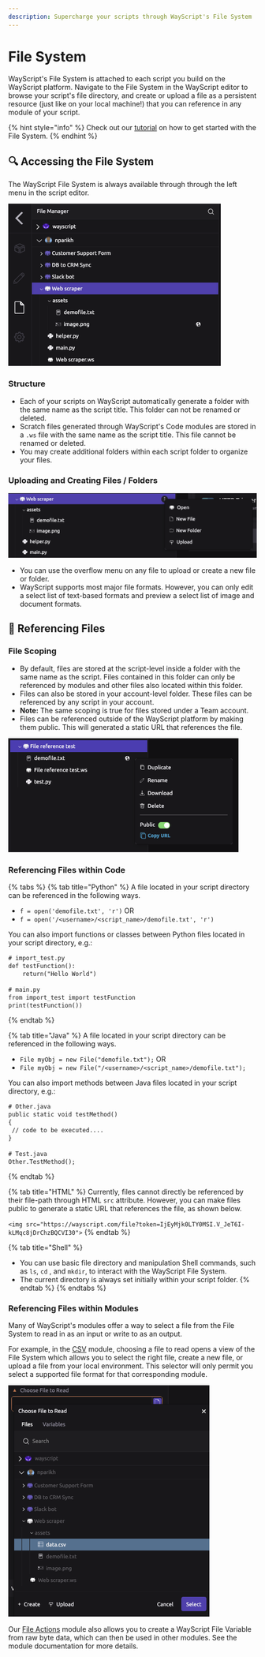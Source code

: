 ```yaml
---
description: Supercharge your scripts through WayScript's File System
---
```


# File System

WayScript's File System is attached to each script you build on the WayScript platform. Navigate to the File System in the WayScript editor to browse your script's file directory, and create or upload a file as a persistent resource \(just like on your local machine!\) that you can reference in any module of your script. 

{% hint style="info" %}
Check out our [tutorial](https://www.youtube.com/watch?v=oCufjwXufs0) on how to get started with the File System.
{% endhint %}

## 🔍 Accessing the File System

The WayScript File System is always available through through the left menu in the script editor. 

![](../.gitbook/assets/filesystem_main.png)

### Structure

* Each of your scripts on WayScript automatically generate a folder with the same name as the script title. This folder can not be renamed or deleted.
* Scratch files generated through WayScript's Code modules are stored in a `.ws` file with the same name as the script title. This file cannot be renamed or deleted.
* You may create additional folders within each script folder to organize your files. 

### Uploading and Creating Files / Folders

![](../.gitbook/assets/filesystem_overflow2.png)

* You can use the overflow menu on any file to upload or create a new file or folder. 
* WayScript supports most major file formats. However, you can only edit a select list of text-based formats and preview a select list of image and document formats. 

## 🔗 Referencing Files

### File Scoping

* By default, files are stored at the script-level inside a folder with the same name as the script. Files contained  in this folder can only be referenced by modules and other files also located within this folder. 
* Files can also be stored in your account-level folder. These files can be referenced by any script in your account. 
* **Note:** The same scoping is true for files stored under a Team account. 
* Files can be referenced outside of the WayScript platform by making them public. This will generated a static URL that references the file. 

![Toggle whether a file can be publicly accessed](../.gitbook/assets/filesystem_public.png)

### Referencing Files within Code

{% tabs %}
{% tab title="Python" %}
A file located in your script directory can be referenced in the following ways. 

* `f = open('demofile.txt', 'r')` OR
* `f = open('/<username>/<script_name>/demofile.txt', 'r')`

You can also import functions or classes between Python files located in your script directory, e.g.:

```text
# import_test.py
def testFunction():
    return("Hello World")
    
# main.py
from import_test import testFunction
print(testFunction())
```
{% endtab %}

{% tab title="Java" %}
A file located in your script directory can be referenced in the following ways. 

* `File myObj = new File("demofile.txt");` OR
* `File myObj = new File("/<username>/<script_name>/demofile.txt");`

You can also import methods between Java files located in your script directory, e.g.:

```text
# Other.java
public static void testMethod()
{
 // code to be executed....
}

# Test.java
Other.TestMethod();
```
{% endtab %}

{% tab title="HTML" %}
Currently, files cannot directly be referenced by their file-path through HTML `src` attribute. However, you can make files public to generate a static URL that references the file, as shown below. 

`<img src="https://wayscript.com/file?token=IjEyMjk0LTY0MSI.V_JeT6I-kLMqc8jDrChzBQCVI30">`
{% endtab %}

{% tab title="Shell" %}
* You can use basic file directory and manipulation Shell commands, such as `ls`, `cd` , and `mkdir`, to interact with the WayScript File System. 
* The current directory is always set initially within your script folder. 
{% endtab %}
{% endtabs %}

### Referencing Files within Modules

Many of WayScript's modules offer a way to select a file from the File System to read in as an input or write to as an output. 

For example, in the [CSV](../library/modules/csv.md) module, choosing a file to read opens a view of the File System which allows you to select the right file, create a new file, or upload a file from your local environment. This selector will only permit you select a supported file format for that corresponding module. 

![](../.gitbook/assets/filesystem_selector.png)

Our [File Actions](../library/logic/file-actions.md) module also allows you to create a WayScript File Variable from raw byte data, which can then be used in other modules. See the module documentation for more details. 

